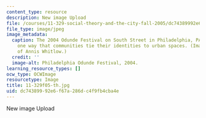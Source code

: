 ```yaml
---
content_type: resource
description: New image Upload
file: /courses/11-329-social-theory-and-the-city-fall-2005/dc74389992e6f67a286dc4f9fb4cba4e_11-329f05-th.jpg
file_type: image/jpeg
image_metadata:
  caption: The 2004 Odunde Festival on South Street in Philadelphia, PA illustrates
    one way that communities tie their identities to urban spaces. (Image courtesy
    of Annis Whitlow.)
  credit: ''
  image-alt: Philadelphia Odunde Festival, 2004.
learning_resource_types: []
ocw_type: OCWImage
resourcetype: Image
title: 11-329f05-th.jpg
uid: dc743899-92e6-f67a-286d-c4f9fb4cba4e
---
```

New image Upload


